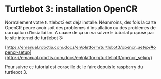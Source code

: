 # Turtlebot 3: installation OpenCR

Normalement votre turtlebot3 est deja installe. 
Néanmoins, des fois la carte OpenCR peuve avoir soit des problemes d'installation ou des problemes de corruption d'installation. 
A cause de ça on va suivre le tutorial propose par le site internet de turtlebot 3: 

[https://emanual.robotis.com/docs/en/platform/turtlebot3/opencr_setup/#opencr-setup](https://emanual.robotis.com/docs/en/platform/turtlebot3/opencr_setup/)

Pour suivre ce tutorial est conseille de le faire depuis le raspberry du turtlebot 3. 

